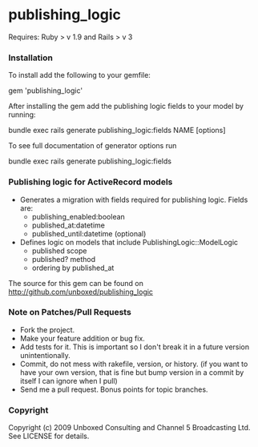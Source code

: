 # publishing_logic
Requires: Ruby > v 1.9 and Rails > v 3

### Installation

To install add the following to your gemfile:

  gem 'publishing_logic'

After installing the gem add the publishing logic fields to your model by running:

  bundle exec rails generate publishing_logic:fields NAME [options]

To see full documentation of generator options run

  bundle exec rails generate publishing_logic:fields

### Publishing logic for ActiveRecord models

* Generates a migration with fields required for publishing logic. Fields are:
  * publishing_enabled:boolean
  * published_at:datetime
  * published_until:datetime (optional)
* Defines logic on models that include PublishingLogic::ModelLogic
  * published scope
  * published? method
  * ordering by published_at

The source for this gem can be found on http://github.com/unboxed/publishing_logic


### Note on Patches/Pull Requests

* Fork the project.
* Make your feature addition or bug fix.
* Add tests for it. This is important so I don't break it in a
  future version unintentionally.
* Commit, do not mess with rakefile, version, or history.
  (if you want to have your own version, that is fine but
   bump version in a commit by itself I can ignore when I pull)
* Send me a pull request. Bonus points for topic branches.


### Copyright

Copyright (c) 2009 Unboxed Consulting and Channel 5 Broadcasting Ltd. See LICENSE for details.
